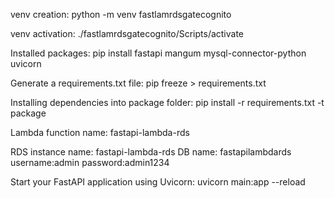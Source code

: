 venv creation:
python -m venv fastlamrdsgatecognito

venv activation:
./fastlamrdsgatecognito/Scripts/activate

Installed packages:
pip install fastapi mangum mysql-connector-python uvicorn

Generate a requirements.txt file:
pip freeze > requirements.txt

Installing dependencies into package folder:
pip install -r requirements.txt -t package

Lambda function name:
fastapi-lambda-rds

RDS instance name:
fastapi-lambda-rds
DB name: fastapilambdards
username:admin
password:admin1234

Start your FastAPI application using Uvicorn:
uvicorn main:app --reload
